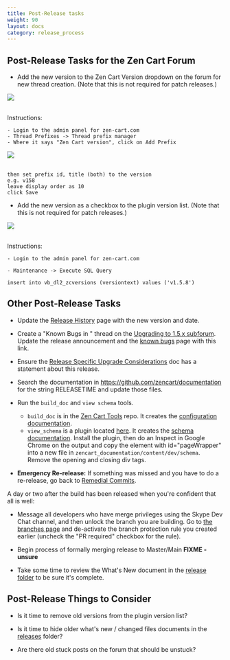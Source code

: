 ```yaml
---
title: Post-Release tasks 
weight: 90
layout: docs
category: release_process
---
```


## Post-Release Tasks for the Zen Cart Forum 
- Add the new version to the Zen Cart Version dropdown on the forum for new thread creation. (Note that this is not required for patch releases.)

<img src="/images/forum_version_selection.png"> 
<br><br>

Instructions: 
```
- Login to the admin panel for zen-cart.com
- Thread Prefixes -> Thread prefix manager 
- Where it says "Zen Cart version", click on Add Prefix 
```

<img src="/images/thread_prefix_manager.png"> 
<br><br>

```
then set prefix id, title (both) to the version 
e.g. v158
leave display order as 10 
click Save
```

- Add the new version as a checkbox to the plugin version list. (Note that this is not required for patch releases.)

<img src="/images/plugin_version_selection.png"> 
<br><br>

Instructions: 
```
- Login to the admin panel for zen-cart.com

- Maintenance -> Execute SQL Query 

insert into vb_dl2_zcversions (versiontext) values ('v1.5.8')
```

## Other Post-Release Tasks 

- Update the [Release History](/user/about_us/release_history/) page with the new version and date.

- Create a "Known Bugs in <release>" thread on the [Upgrading to 1.5.x subforum](https://www.zen-cart.com/forumdisplay.php?156-Upgrading-to-1-5-x).   Update the release announcement and the [known bugs](/user/about_us/known_bugs/) page with this link.

- Ensure the [Release Specific Upgrade Considerations](/user/upgrading/release_specific_upgrade_considerations/) doc has a statement about this release.

- Search the documentation in https://github.com/zencart/documentation for the string RELEASETIME and update those files.

- Run the `build_doc` and `view schema` tools.
   - `build_doc` is in the [Zen Cart Tools](https://github.com/scottcwilson/zencart_tools) repo.  It creates the [configuration documentation](https://docs.zen-cart.com/user/admin_pages/configuration/).  
   - `view_schema` is a plugin located [here](https://www.zen-cart.com/downloads.php?do=file&id=2270). It creates the [schema documentation](https://docs.zen-cart.com/dev/schema/).  Install the plugin, then do an Inspect in Google Chrome on the output and copy the element with id="pageWrapper" into a new file in `zencart_documentation/content/dev/schema`.  Remove the opening and closing div tags.

- **Emergency Re-release:** If something was missed and you have to do a re-release, go back to [Remedial Commits](/dev/release_process/release_tagging/#possible-remedial-commits). 

A day or two after the build has been released when you're confident that all is well: 

- Message all developers who have merge privileges using the Skype Dev Chat channel, and then unlock the branch you are building.  Go to [the branches page](https://github.com/zencart/zencart/settings/branches) and de-activate the branch protection rule you created earlier (uncheck the "PR required" checkbox for the rule).

- Begin process of formally merging release to Master/Main **FIXME - unsure**

- Take some time to review the What's New document in the [release folder](/release) to be sure it's complete. 

## Post-Release Things to Consider 

- Is it time to remove old versions from the plugin version list?

- Is it time to hide older what's new / changed files documents in the [releases](/releases) folder? 

- Are there old stuck posts on the forum that should be unstuck? 

